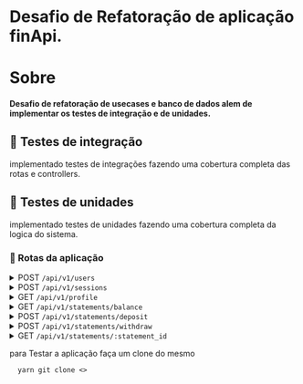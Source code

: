 # Desafio de Refatoração de aplicação finApi.


<h1> Sobre </h1>
<h4>Desafio de refatoração de usecases e banco de dados alem de implementar os testes de integração e de unidades.</h4>

<h2> 🚩 Testes de integração </h2>
   implementado testes de integrações fazendo uma cobertura completa das rotas e controllers.
<h2> 🌌 Testes de unidades </h2>
  implementado testes de unidades fazendo uma cobertura completa da logica do sistema.

<h3>🚨 Rotas da aplicação</h3>

<details>
  <summary>POST <code>/api/v1/users</code></summary>
  <br>
  A rota recebe <code>name</code>, <code>email</code> e <code>password</code> dentro do corpo da requisição, salva o usuário criado no banco e retorna uma resposta vazia com status <code>201</code>.
</details>

<details>
  <summary>POST <code>/api/v1/sessions</code></summary>
  <br>
  A rota recebe <code>email</code> e <code>password</code> no corpo da requisição e retorna os dados do usuário autenticado junto à um token JWT.
  <br><br>
  💡 Essa aplicação não possui refresh token, ou seja, o token criado dura apenas 1 dia e deve ser recriado após o período mencionado.
</details>

<details>
  <summary>GET <code>/api/v1/profile</code></summary>
  <br>
  A rota recebe um token JWT pelo header da requisição e retorna as informações do usuário autenticado.
</details>

<details>
  <summary>GET <code>/api/v1/statements/balance</code></summary>
  <br>
  A rota recebe um token JWT pelo header da requisição e retorna uma lista com todas as operações de depósito e saque do usuário autenticado e também o saldo total numa propriedade <code>balance</code>.
</details>

<details>
  <summary>POST <code>/api/v1/statements/deposit</code></summary>
  <br>
  A rota recebe um token JWT pelo header e <code>amount</code> e <code>description</code> no corpo da requisição, registra a operação de depósito do valor e retorna as informações do depósito criado com status <code>201</code>.
</details>

<details>
  <summary>POST <code>/api/v1/statements/withdraw</code></summary>
  <br>
  A rota recebe um token JWT pelo header e <code>amount</code> e <code>description</code> no corpo da requisição, registra a operação de saque do valor (caso o usuário possua saldo válido) e retorna as informações do saque criado com status <code>201</code>.
</details>

<details>
  <summary>GET <code>/api/v1/statements/:statement_id</code></summary>
  <br>
  A rota recebe um token JWT pelo header e o id de uma operação registrada (saque ou depósito) na URL da rota e retorna as informações da operação encontrada.  
</details>


para Testar a aplicação faça um clone do mesmo

      yarn git clone <>
